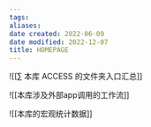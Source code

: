 ```yaml
---
tags: 
aliases: 
date created: 2022-06-09
date modified: 2022-12-07
title: HOMEPAGE
---
```


![[∑ 本库 ACCESS 的文件夹入口汇总]]

![[本库涉及外部app调用的工作流]]

![[本库的宏观统计数据]]
